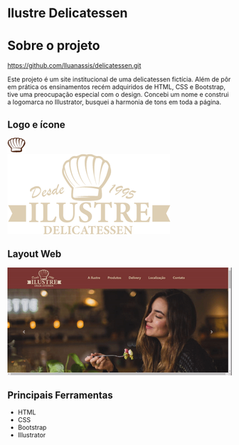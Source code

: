 # Ilustre Delicatessen 

# Sobre o projeto

https://github.com/lluanassis/delicatessen.git

Este projeto é um site institucional de uma delicatessen fictícia. Além de pôr em prática os ensinamentos recém adquiridos de HTML, CSS e Bootstrap, tive uma preocupação especial com o design. Concebi um nome e construi a logomarca no Illustrator, busquei a harmonia de tons em toda a página. 

## Logo e ícone
![Web 1](https://raw.githubusercontent.com/lluanassis/delicatessen/master/images/icone-02.png) <br /> ![Web 2](https://raw.githubusercontent.com/lluanassis/delicatessen/master/images/pao-01.png)

## Layout Web
![Medium Gif](https://raw.githubusercontent.com/lluanassis/delicatessen/master/images/delicatessen.gif)


## Principais Ferramentas
- HTML 
- CSS
- Bootstrap
- Illustrator
